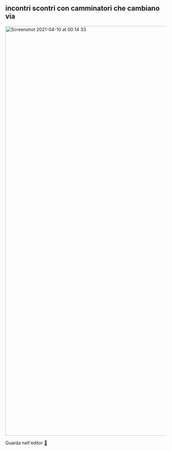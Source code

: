 ## incontri scontri con camminatori che cambiano via

<img width="1280" alt="Screenshot 2021-04-10 at 00 14 33" src="https://user-images.githubusercontent.com/63911437/114246104-11edbc80-9992-11eb-9338-8a5ed5d2b737.png">

Guarda nell'editor [👾](https://editor.p5js.org/lfaraci/full/QCQ4eUJIW)

